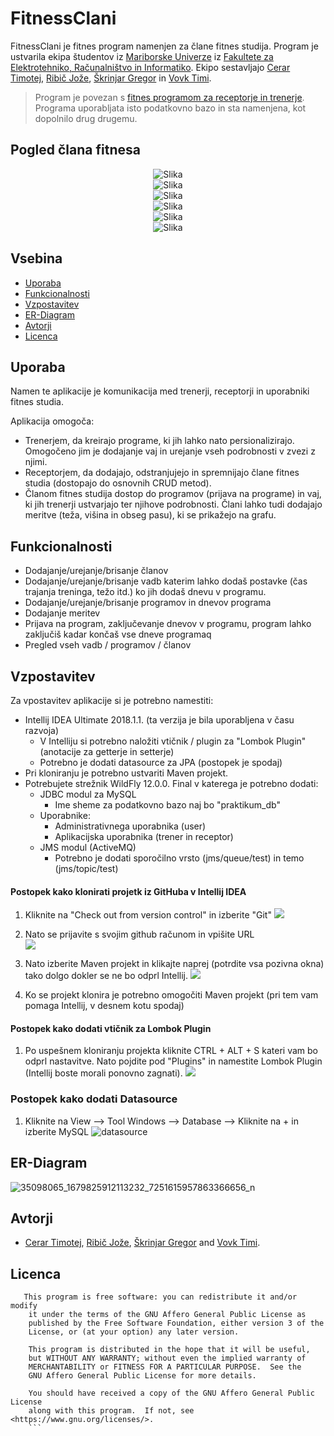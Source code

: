 # FitnessClani


FitnessClani je fitnes program namenjen za člane fitnes studija. Program je ustvarila ekipa študentov iz [Mariborske Univerze](https://www.um.si) iz [Fakultete za Elektrotehniko, Računalništvo in Informatiko](https://feri.um.si).
Ekipo sestavljajo [Cerar Timotej](https://github.com/timicerar), [Ribič Jože](https://github.com/r1b1c), [Škrinjar Gregor](https://github.com/gregaskrinjar) in [Vovk Timi](https://github.com/timiv1). 

>Program je povezan s [fitnes programom za receptorje in trenerje](https://github.com/timicerar/FitnessUrejanje). Programa uporabljata isto podatkovno bazo in sta namenjena, kot dopolnilo drug drugemu.

## Pogled člana fitnesa
<p align="center">
<img src="https://user-images.githubusercontent.com/23579188/41303774-88efba1a-6e6e-11e8-9123-48ffc4cb3358.png" alt="Slika"/>
<br/>
<img src="https://user-images.githubusercontent.com/23579188/41303784-8d5cf108-6e6e-11e8-928b-f2955735aecf.png" alt="Slika"/>
<br/>
<img src="https://user-images.githubusercontent.com/23579188/41303924-ee6aa418-6e6e-11e8-8cf5-eed4c0de21ba.png" alt="Slika"/>
<br/>
<img src="https://user-images.githubusercontent.com/23579188/41303936-f5849dc6-6e6e-11e8-8ebd-ba4973cf9fab.png" alt="Slika"/>
<br/>
<img src="https://user-images.githubusercontent.com/23579188/41303961-0b926a3a-6e6f-11e8-8065-6a195f5e693f.png" alt="Slika"/>
<br/>
<img src="https://user-images.githubusercontent.com/23579188/41303980-1af58b42-6e6f-11e8-88b8-f2c75b04b064.png" alt="Slika"/>
</p>

## Vsebina
* [Uporaba](#uporaba)
* [Funkcionalnosti](#funkcionalnosti)
* [Vzpostavitev](#vzpostavitev)
* [ER-Diagram](#er-diagram)
* [Avtorji](#avtorji)
* [Licenca](#licenca)

## Uporaba
Namen te aplikacije je komunikacija med trenerji, receptorji in uporabniki fitnes studia.

Aplikacija omogoča:
* Trenerjem, da kreirajo programe, ki jih lahko nato persionalizirajo. Omogočeno jim je dodajanje vaj in urejanje vseh podrobnosti v zvezi z njimi.
* Receptorjem, da dodajajo, odstranjujejo in spremnijajo člane fitnes studia (dostopajo do osnovnih CRUD metod).
* Članom fitnes studija dostop do programov (prijava na programe) in vaj, ki jih trenerji ustvarjajo ter njihove podrobnosti. Člani lahko tudi dodajajo meritve (teža, višina in obseg pasu), ki se prikažejo na grafu.

## Funkcionalnosti
* Dodajanje/urejanje/brisanje članov
* Dodajanje/urejanje/brisanje vadb katerim lahko dodaš postavke (čas trajanja treninga, težo itd.) ko jih dodaš dnevu v programu.
* Dodajanje/urejanje/brisanje programov in dnevov programa
* Dodajanje meritev
* Prijava na program, zaključevanje dnevov v programu, program lahko zaključiš kadar končaš vse dneve programaq
* Pregled vseh vadb / programov / članov

## Vzpostavitev
Za vpostavitev aplikacije si je potrebno namestiti:
* Intellij IDEA Ultimate 2018.1.1. (ta verzija je bila uporabljena v času razvoja)
  * V Intelliju si potrebno naložiti vtičnik / plugin za "Lombok Plugin" (anotacije za getterje in setterje)
  * Potrebno je dodati datasource za JPA (postopek je spodaj)
* Pri kloniranju je potrebno ustvariti Maven projekt.
* Potrebujete strežnik WildFly 12.0.0. Final v katerega je potrebno dodati:
  * JDBC modul za MySQL
    * Ime sheme za podatkovno bazo naj bo "praktikum_db"
  * Uporabnike:
    * Administrativnega uporabnika (user)
    * Aplikacijska uporabnika (trener in receptor)
  * JMS modul (ActiveMQ)
    * Potrebno je dodati sporočilno vrsto (jms/queue/test) in temo (jms/topic/test)

#### Postopek kako klonirati projetk iz GitHuba v Intellij IDEA
1. Kliknite na "Check out from version control" in izberite "Git"
![](https://cdn.discordapp.com/attachments/357945007988015104/456118129240702997/unknown.png)

2. Nato se prijavite s svojim github računom in vpišite URL                                                                           
![](https://cdn.discordapp.com/attachments/357945007988015104/456118773968011276/unknown.png)

3. Nato izberite Maven projekt in klikajte naprej (potrdite vsa pozivna okna) tako dolgo dokler se ne bo odprl Intellij.
![](https://cdn.discordapp.com/attachments/357945007988015104/456118234135920651/unknown.png)

4. Ko se projekt klonira je potrebno omogočiti Maven projekt (pri tem vam pomaga Intellij, v desnem kotu spodaj) 

#### Postopek kako dodati vtičnik za Lombok Plugin
1. Po uspešnem kloniranju projekta kliknite CTRL + ALT + S kateri vam bo odprl nastavitve. Nato pojdite pod "Plugins" in namestite Lombok Plugin (Intellij boste morali ponovno zagnati).
![](https://cdn.discordapp.com/attachments/357945007988015104/456118986145398785/unknown.png)

### Postopek kako dodati Datasource
1. Kliknite na View --> Tool Windows --> Database --> Kliknite na + in izberite MySQL
![datasource](https://user-images.githubusercontent.com/34304505/41399322-4d2ca9be-6fba-11e8-87c0-44733c589a89.PNG)

## ER-Diagram
![35098065_1679825912113232_7251615957863366656_n](https://user-images.githubusercontent.com/23579188/41302266-550436da-6e6a-11e8-9641-4a3df249f0e1.png)

## Avtorji
- [Cerar Timotej](https://github.com/timicerar), [Ribič Jože](https://authenteq.com), [Škrinjar Gregor](https://github.com/gregaskrinjar) and [Vovk Timi](https://github.com/timiv1).

## Licenca
```
   This program is free software: you can redistribute it and/or modify
    it under the terms of the GNU Affero General Public License as
    published by the Free Software Foundation, either version 3 of the
    License, or (at your option) any later version.

    This program is distributed in the hope that it will be useful,
    but WITHOUT ANY WARRANTY; without even the implied warranty of
    MERCHANTABILITY or FITNESS FOR A PARTICULAR PURPOSE.  See the
    GNU Affero General Public License for more details.

    You should have received a copy of the GNU Affero General Public License
    along with this program.  If not, see <https://www.gnu.org/licenses/>.
    ```

